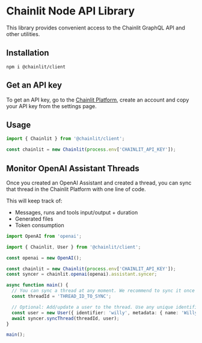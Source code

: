 # Chainlit Node API Library

This library provides convenient access to the Chainlit GraphQL API and other utilities.

## Installation

```shell
npm i @chainlit/client
```

## Get an API key

To get an API key, go to the [Chainlit Platform](https://staging.chainlit.io), create an account and copy your API key from the settings page.

## Usage

```ts
import { Chainlit } from '@chainlit/client';

const chainlit = new Chainlit(process.env['CHAINLIT_API_KEY']);
```

## Monitor OpenAI Assistant Threads

Once you created an OpenAI Assistant and created a thread, you can sync that thread in the Chainlit Platform with one line of code.

This will keep track of:

- Messages, runs and tools input/output + duration
- Generated files
- Token consumption

```ts
import OpenAI from 'openai';

import { Chainlit, User } from '@chainlit/client';

const openai = new OpenAI();

const chainlit = new Chainlit(process.env['CHAINLIT_API_KEY']);
const syncer = chainlit.openai(openai).assistant.syncer;

async function main() {
  // You can sync a thread at any moment. We recommend to sync it once you get a `completed` run status.
  const threadId = 'THREAD_ID_TO_SYNC';

  // Optional: Add/update a user to the thread. Use any unique identifier you like.
  const user = new User({ identifier: 'willy', metadata: { name: 'Willy' } });
  await syncer.syncThread(threadId, user);
}

main();
```
